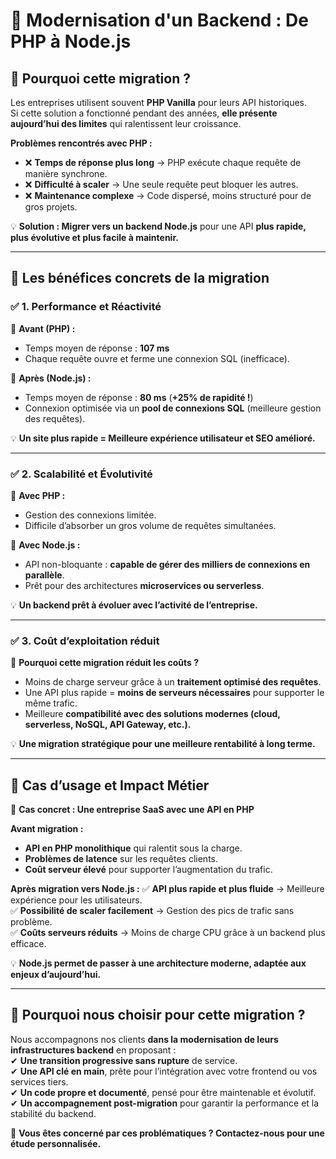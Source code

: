 # 🚀 Modernisation d'un Backend : De PHP à Node.js

## 🎯 Pourquoi cette migration ?
Les entreprises utilisent souvent **PHP Vanilla** pour leurs API historiques.  
Si cette solution a fonctionné pendant des années, **elle présente aujourd’hui des limites** qui ralentissent leur croissance.  

**Problèmes rencontrés avec PHP :**
- ❌ **Temps de réponse plus long** → PHP exécute chaque requête de manière synchrone.
- ❌ **Difficulté à scaler** → Une seule requête peut bloquer les autres.
- ❌ **Maintenance complexe** → Code dispersé, moins structuré pour de gros projets.

💡 **Solution : Migrer vers un backend Node.js** pour une API **plus rapide, plus évolutive et plus facile à maintenir.**  

---

## 📌 **Les bénéfices concrets de la migration**
### ✅ **1. Performance et Réactivité**
📌 **Avant (PHP) :**  
- Temps moyen de réponse : **107 ms**  
- Chaque requête ouvre et ferme une connexion SQL (inefficace).  

📌 **Après (Node.js) :**  
- Temps moyen de réponse : **80 ms** (**+25% de rapidité !**)  
- Connexion optimisée via un **pool de connexions SQL** (meilleure gestion des requêtes).  

💡 **Un site plus rapide = Meilleure expérience utilisateur et SEO amélioré.**

---

### ✅ **2. Scalabilité et Évolutivité**
📌 **Avec PHP :**  
- Gestion des connexions limitée.  
- Difficile d’absorber un gros volume de requêtes simultanées.  

📌 **Avec Node.js :**  
- API non-bloquante : **capable de gérer des milliers de connexions en parallèle**.  
- Prêt pour des architectures **microservices ou serverless**.  

💡 **Un backend prêt à évoluer avec l’activité de l’entreprise.**

---

### ✅ **3. Coût d’exploitation réduit**
📌 **Pourquoi cette migration réduit les coûts ?**
- Moins de charge serveur grâce à un **traitement optimisé des requêtes**.  
- Une API plus rapide = **moins de serveurs nécessaires** pour supporter le même trafic.  
- Meilleure **compatibilité avec des solutions modernes (cloud, serverless, NoSQL, API Gateway, etc.).**  

💡 **Une migration stratégique pour une meilleure rentabilité à long terme.**

---

## 🎯 **Cas d’usage et Impact Métier**
📌 **Cas concret : Une entreprise SaaS avec une API en PHP**  

**Avant migration :**
- **API en PHP monolithique** qui ralentit sous la charge.  
- **Problèmes de latence** sur les requêtes clients.  
- **Coût serveur élevé** pour supporter l’augmentation du trafic.  

**Après migration vers Node.js :**
✅ **API plus rapide et plus fluide** → Meilleure expérience pour les utilisateurs.  
✅ **Possibilité de scaler facilement** → Gestion des pics de trafic sans problème.  
✅ **Coûts serveurs réduits** → Moins de charge CPU grâce à un backend plus efficace.  

💡 **Node.js permet de passer à une architecture moderne, adaptée aux enjeux d’aujourd’hui.**

---

## 🚀 **Pourquoi nous choisir pour cette migration ?**
Nous accompagnons nos clients **dans la modernisation de leurs infrastructures backend** en proposant :  
✔ **Une transition progressive sans rupture** de service.  
✔ **Une API clé en main**, prête pour l’intégration avec votre frontend ou vos services tiers.  
✔ **Un code propre et documenté**, pensé pour être maintenable et évolutif.  
✔ **Un accompagnement post-migration** pour garantir la performance et la stabilité du backend.  

📌 **Vous êtes concerné par ces problématiques ? Contactez-nous pour une étude personnalisée.**


